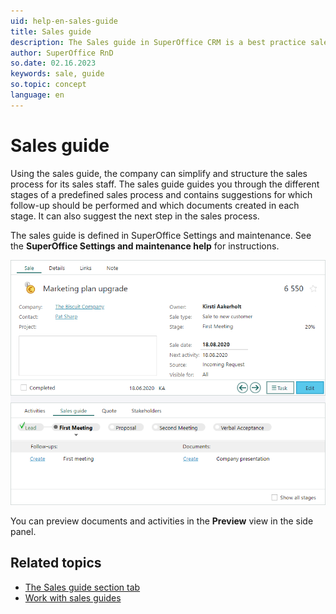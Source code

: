 ```yaml
---
uid: help-en-sales-guide
title: Sales guide
description: The Sales guide in SuperOffice CRM is a best practice sales process that will help you work in a structured and consistent way.
author: SuperOffice RnD
so.date: 02.16.2023
keywords: sale, guide
so.topic: concept
language: en
---
```


# Sales guide

Using the sales guide, the company can simplify and structure the sales process for its sales staff. The sales guide guides you through the different stages of a predefined sales process and contains suggestions for which follow-up should be performed and which documents created in each stage. It can also suggest the next step in the sales process.

The sales guide is defined in SuperOffice Settings and maintenance. See the **SuperOffice Settings and maintenance help** for instructions.

![icon][img1]

You can preview documents and activities in the **Preview** view in the side panel.

## Related topics

* [The Sales guide section tab][1]
* [Work with sales guides][2]

<!-- Referenced links -->
[1]: ../screen/sales-guide-tab.md
[2]: working-with-sales-guide.md

<!-- Referenced images -->
[img1]: media/sales-guide-first-meeting.bmp

